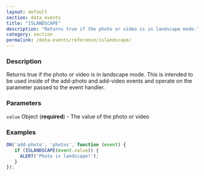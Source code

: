 ```yaml
---
layout: default
section: data_events
title: "ISLANDSCAPE"
description: "Returns true if the photo or video is in landscape mode."
category: section
permalink: /data-events/reference/islandscape/
---
```


### Description

Returns true if the photo or video is in landscape mode. This is intended to be used inside of the add-photo and add-video events and operate on the parameter passed to the event handler.

### Parameters

`value` Object (__required__) - The value of the photo or video

### Examples

```js
ON('add-photo', 'photos', function (event) {
   if (ISLANDSCAPE(event.value)) {
     ALERT('Photo is landscape!');
   }
});
```